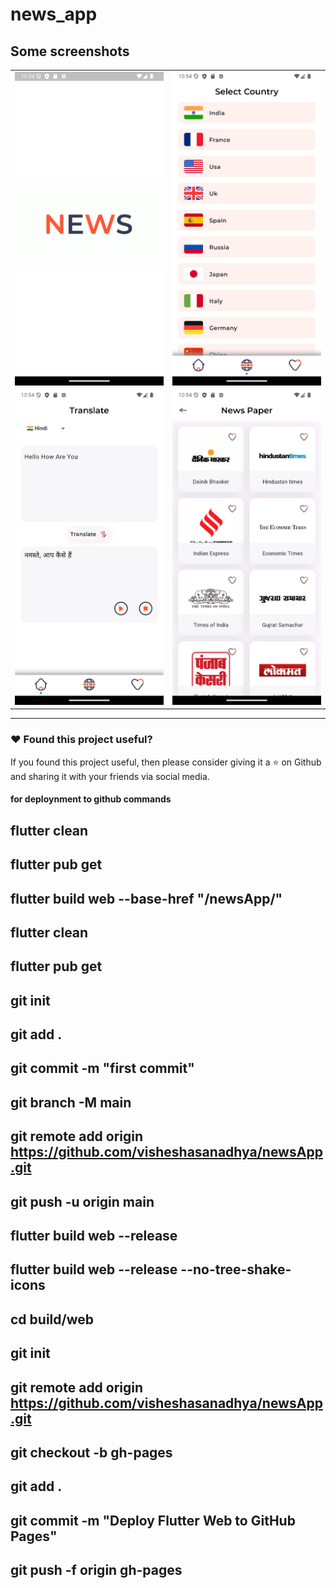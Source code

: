 # news_app


## Some screenshots

|                                                        |                                                        |
| ------------------------------------------------------ | -------------------------------------------------------|
| <img src="ss/Screenshot_1736529848.png"  width="300"/> | <img src="ss/Screenshot_1736529886.png"  width="300"/> |
| <img src="ss/Screenshot_1736529881.png" width="300"/>  | <img src="ss/Screenshot_1736529889.png" width="300"/>  |


---

### :heart: Found this project useful?

If you found this project useful, then please consider giving it a :star: on Github and sharing it with your friends via social media.

#### for deploynment to github commands

## flutter clean

## flutter pub get

## flutter build web --base-href "/newsApp/"

## flutter clean

## flutter pub get

## git init    
## git add .
## git commit -m "first commit"
## git branch -M main
## git remote add origin https://github.com/visheshasanadhya/newsApp.git
## git push -u origin main


## flutter build web --release

## flutter build web --release --no-tree-shake-icons

## cd build/web
## git init
## git remote add origin https://github.com/visheshasanadhya/newsApp.git
## git checkout -b gh-pages
## git add .
## git commit -m "Deploy Flutter Web to GitHub Pages"
## git push -f origin gh-pages
